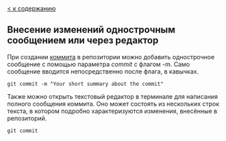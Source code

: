 [< к содержанию](./readme.md)

## Внесение изменений однострочным сообщением или через редактор

При создании [коммита](./definitions.md) в репозитории можно добавить однострочное сообщение с помощью параметра *commit* с флагом -m. Само сообщение вводится непосредственно после флага, в кавычках.

``` bash=
git commit -m "Your short summary about the commit"
```

Также можно открыть текстовый редактор в терминале для написания полного сообщения коммита. Оно может состоять из нескольких строк текста, в котором подробно характеризуются изменения, внесённые в репозиторий.

``` bash=
git commit
```